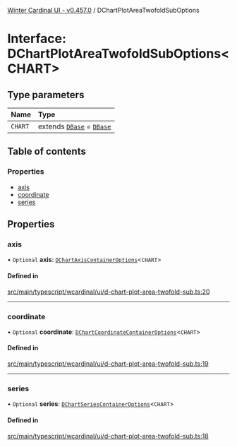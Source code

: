 [Winter Cardinal UI - v0.457.0](../index.md) / DChartPlotAreaTwofoldSubOptions

# Interface: DChartPlotAreaTwofoldSubOptions\<CHART\>

## Type parameters

| Name | Type |
| :------ | :------ |
| `CHART` | extends [`DBase`](../classes/DBase.md) = [`DBase`](../classes/DBase.md) |

## Table of contents

### Properties

- [axis](DChartPlotAreaTwofoldSubOptions.md#axis)
- [coordinate](DChartPlotAreaTwofoldSubOptions.md#coordinate)
- [series](DChartPlotAreaTwofoldSubOptions.md#series)

## Properties

### axis

• `Optional` **axis**: [`DChartAxisContainerOptions`](DChartAxisContainerOptions.md)\<`CHART`\>

#### Defined in

[src/main/typescript/wcardinal/ui/d-chart-plot-area-twofold-sub.ts:20](https://github.com/winter-cardinal/winter-cardinal-ui/blob/v0.457.0/src/main/typescript/wcardinal/ui/d-chart-plot-area-twofold-sub.ts#L20)

___

### coordinate

• `Optional` **coordinate**: [`DChartCoordinateContainerOptions`](DChartCoordinateContainerOptions.md)\<`CHART`\>

#### Defined in

[src/main/typescript/wcardinal/ui/d-chart-plot-area-twofold-sub.ts:19](https://github.com/winter-cardinal/winter-cardinal-ui/blob/v0.457.0/src/main/typescript/wcardinal/ui/d-chart-plot-area-twofold-sub.ts#L19)

___

### series

• `Optional` **series**: [`DChartSeriesContainerOptions`](DChartSeriesContainerOptions.md)\<`CHART`\>

#### Defined in

[src/main/typescript/wcardinal/ui/d-chart-plot-area-twofold-sub.ts:18](https://github.com/winter-cardinal/winter-cardinal-ui/blob/v0.457.0/src/main/typescript/wcardinal/ui/d-chart-plot-area-twofold-sub.ts#L18)
